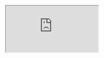 <iframe src="https://pytlnon.github.io/pytlnon-project/working-environment/inside.html">https://pytlnon.github.io/pytlnon-project/working-environment/inside.html</iframe>
